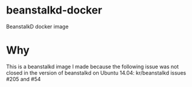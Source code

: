 # beanstalkd-docker
BeanstalkD docker image

# Why
This is a beanstalkd image I made because the following issue was not closed in
the version of beanstalkd on Ubuntu 14.04: kr/beanstalkd issues #205 and #54
